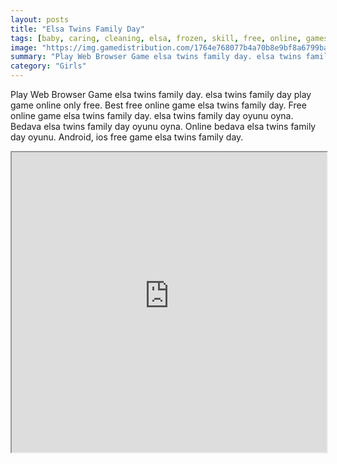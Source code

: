 ```yaml
---
layout: posts
title: "Elsa Twins Family Day"
tags: [baby, caring, cleaning, elsa, frozen, skill, free, online, games, oyna, game, free, games, play, play, games]
image: "https://img.gamedistribution.com/1764e768077b4a70b8e9bf8a6799baa5.jpg"
summary: "Play Web Browser Game elsa twins family day. elsa twins family day play game online only free. Best free online game elsa twins family day. Free online game elsa twins family day. elsa twins family day oyunu oyna. Bedava elsa twins family day oyunu oyna. Online bedava elsa twins family day oyunu. Android, ios free game elsa twins family day."
category: "Girls"
---
```


Play Web Browser Game elsa twins family day. elsa twins family day play game online only free. Best free online game elsa twins family day. Free online game elsa twins family day. elsa twins family day oyunu oyna. Bedava elsa twins family day oyunu oyna. Online bedava elsa twins family day oyunu. Android, ios free game elsa twins family day.

<iframe width="100%" height="480px;" src="https://flash.gamedistribution.com?game=1764e768077b4a70b8e9bf8a6799baa5"></iframe>
